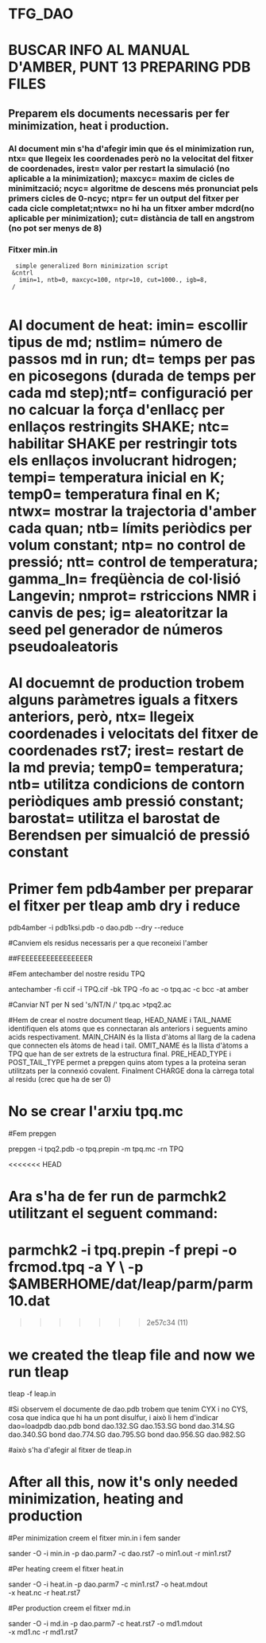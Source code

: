 # TFG_DAO


# BUSCAR INFO AL MANUAL D'AMBER, PUNT 13 PREPARING PDB FILES

## Preparem els documents necessaris per fer minimization, heat i production.

### Al document min s'ha d'afegir imin que és el minimization run, ntx= que llegeix les coordenades però no la velocitat del fitxer de coordenades, irest= valor per restart la simulació (no aplicable a la minimization); maxcyc= maxim de cicles de minimització; ncyc= algoritme de descens més pronunciat pels primers cicles de 0-ncyc; ntpr= fer un output del fitxer per cada cicle completat;ntwx= no hi ha un fitxer amber mdcrd(no aplicable per minimization); cut= distància de tall en angstrom (no pot ser menys de 8)

### Fitxer min.in

```
  simple generalized Born minimization script
 &cntrl
   imin=1, ntb=0, maxcyc=100, ntpr=10, cut=1000., igb=8, 
 /
 
```

# Al document de heat: imin= escollir tipus de md; nstlim= número de passos md in run; dt= temps per pas en picosegons (durada de temps per cada md step);ntf= configuració per no calcuar la força d'enllacç per enllaços restringits SHAKE; ntc= habilitar SHAKE per restringir tots els enllaços involucrant hidrogen; tempi= temperatura inicial en K; temp0= temperatura final en K; ntwx= mostrar la trajectoria d'amber cada quan; ntb= límits periòdics per volum constant; ntp= no control de pressió; ntt= control de temperatura; gamma_ln= freqüència de col·lisió Langevin; nmprot= rstriccions NMR i canvis de pes; ig= aleatoritzar la seed pel generador de números pseudoaleatoris

# Al docuemnt de production trobem alguns paràmetres iguals a fitxers anteriors, però, ntx= llegeix coordenades i velocitats del fitxer de coordenades rst7; irest= restart de la md previa; temp0= temperatura; ntb= utilitza condicions de contorn periòdiques amb pressió constant; barostat= utilitza el barostat de Berendsen per simualció de pressió constant

# Primer fem pdb4amber per preparar el fitxer per tleap amb dry i reduce

pdb4amber -i pdb1ksi.pdb -o dao.pdb --dry --reduce

#Canviem els residus necessaris per a que reconeixi l'amber

##FEEEEEEEEEEEEEEEER



#Fem antechamber del nostre residu TPQ

antechamber -fi ccif -i TPQ.cif -bk TPQ -fo ac -o tpq.ac -c bcc -at amber

#Canviar NT per N
sed 's/NT/N /' tpq.ac >tpq2.ac

#Hem de crear el nostre document tleap, HEAD_NAME i TAIL_NAME  identifiquen els atoms que es connectaran als anteriors i seguents amino acids respectivament. MAIN_CHAIN és la llista d'àtoms al llarg de la cadena que connecten els àtoms de head i tail. OMIT_NAME és la llista d'àtoms a TPQ que han de ser extrets de la estructura final. PRE_HEAD_TYPE i POST_TAIL_TYPE permet a prepgen quins atom types a la proteina seran utilitzats per la connexió covalent. Finalment CHARGE dona la càrrega total al residu (crec que ha de ser 0)

# No se crear l'arxiu tpq.mc


#Fem prepgen

prepgen -i tpq2.pdb -o tpq.prepin -m tpq.mc -rn TPQ

<<<<<<< HEAD
# Ara s'ha de fer run de parmchk2 utilitzant el seguent command:

parmchk2 -i tpq.prepin -f prepi -o frcmod.tpq -a Y \ -p $AMBERHOME/dat/leap/parm/parm10.dat
=======
>>>>>>> 2e57c34 (11)

# we created the tleap file and now we run tleap

tleap -f leap.in

#Si observem el documente de dao.pdb trobem que tenim CYX i no CYS, cosa que indica que hi ha un pont disulfur, i això li hem d'indicar
dao=loadpdb dao.pdb
bond dao.132.SG dao.153.SG
bond dao.314.SG dao.340.SG
bond dao.774.SG dao.795.SG
bond dao.956.SG dao.982.SG

#això s'ha d'afegir al fitxer de tleap.in


# After all this, now it's only needed minimization, heating and production

#Per minimization creem el fitxer min.in i fem sander

sander -O -i min.in -p dao.parm7 -c dao.rst7 -o min1.out -r min1.rst7

#Per heating creem el fitxer heat.in

sander -O -i heat.in -p dao.parm7 -c min1.rst7 -o heat.mdout \
       -x heat.nc -r heat.rst7

#Per production creem el fitxer md.in

sander -O -i md.in -p dao.parm7 -c heat.rst7 -o md1.mdout \
       -x md1.nc -r md1.rst7